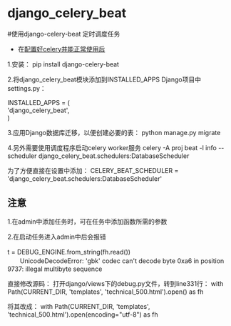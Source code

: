 # django_celery_beat


#使用django-celery-beat 定时调度任务

- 在<a href="https://github.com/GJJ121785021/django_celery_demo/tree/master">配置好celery并能正常使用后</a>

1.安装： pip install django-celery-beat

2.将django_celery_beat模块添加到INSTALLED_APPS   Django项目中settings.py：

INSTALLED_APPS = (\
    'django_celery_beat',\
)

3.应用Django数据库迁移，以便创建必要的表： python manage.py migrate


4.另外需要使用调度程序启动celery worker服务
celery -A proj beat -l info --scheduler django_celery_beat.schedulers:DatabaseScheduler

为了方便直接在设置中添加：
CELERY_BEAT_SCHEDULER = 'django_celery_beat.schedulers:DatabaseScheduler'



## 注意
1.在admin中添加任务时，可在任务中添加函数所需的参数

2.在启动任务进入admin中后会报错

t = DEBUG_ENGINE.from_string(fh.read())　　\
　　UnicodeDecodeError: 'gbk' codec can't decode byte 0xa6 in position 9737: illegal multibyte sequence
  
直接修改源码：
打开django/views下的debug.py文件，转到line331行：
with Path(CURRENT_DIR, 'templates', 'technical_500.html').open() as fh

将其改成：
    with Path(CURRENT_DIR, 'templates', 'technical_500.html').open(encoding="utf-8") as fh
